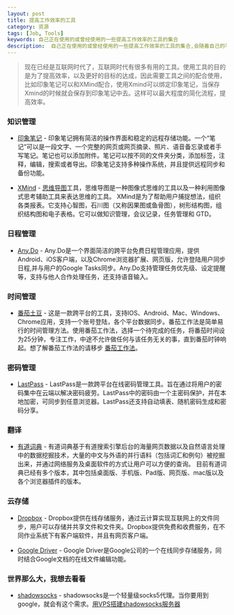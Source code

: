 ```yaml
---
layout: post
title: 提高工作效率的工具
category: 资源
tags: [Job, Tools]
keywords: 自己正在使用的或曾经使用的一些提高工作效率的工具的集合
description:  自己正在使用的或曾经使用的一些提高工作效率的工具的集合,会随着自己的不断使用不定期更新
---
```


> 现在已经是互联网时代了，互联网时代有很多有用的工具。使用工具的目的是为了提高效率，以及更好的目标的达成，因此需要工具之间的配合使用，比如印象笔记可以和XMind配合，使用Xmind可以绑定印象笔记，当保存Xmind的时候就会保存到印象笔记中去。这样可以最大程度的简化流程，提高效率。

### 知识管理

- [印象笔记](https://www.yinxiang.com/) - 印象笔记拥有简洁的操作界面和稳定的远程存储功能。一个“笔记”可以是一段文字、一个完整的网页或网页摘录、照片、语音备忘录或者手写笔记。笔记也可以添加附件。笔记可以按不同的文件夹分类，添加标签，注释，编辑，搜索或者导出。印象笔记支持多种操作系统，并且提供远程同步和备份功能。

- [XMind](http://www.xmind.net/) - [思维导图](https://zh.wikipedia.org/w/index.php?title=%E5%BF%83%E6%99%BA%E5%9B%BE&redirect=no)工具，思维导图是一种图像式思维的工具以及一种利用图像式思考辅助工具来表达思维的工具。 XMind是为了帮助用户捕捉想法，组织各类报表。它支持心智图，石川图（又称因果图或鱼骨图），树形结构图，组织结构图和电子表格。它可以做知识管理，会议记录，任务管理和 GTD。


### 日程管理

- [Any.Do](https://www.any.do/) - Any.Do是一个界面简洁的跨平台免费日程管理应用，提供Android、iOS客户端，以及Chrome浏览器扩展、网页版，允许登陆用户同步日程,并与用户的Google Tasks同步。Any.Do支持管理任务优先级、设定提醒等，支持与他人合作处理任务，还支持语音输入。

### 时间管理

- [番茄土豆](https://pomotodo.com/) - 这是一款跨平台的工具，支持IOS、Android、Mac、Windows、Chrome应用，支持一个账号登陆，各个平台数据同步。番茄工作法是简单易行的时间管理方法。使用番茄工作法，选择一个待完成的任务，将番茄时间设为25分钟，专注工作，中途不允许做任何与该任务无关的事，直到番茄时钟响起。想了解番茄工作法的请移步 [番茄工作法](https://zh.wikipedia.org/zh/%E7%95%AA%E8%8C%84%E5%B7%A5%E4%BD%9C%E6%B3%95)。

### 密码管理

- [LastPass](https://lastpass.com/zh/) - LastPass是一款跨平台在线密码管理工具。旨在通过将用户的密码集中在云端以解决密码疲劳。LastPass中的密码由一个主密码保护，并在本地加密，可同步到任意浏览器。LastPass还支持自动填表、随机密码生成和密码分享。


### 翻译

- [有道词典](http://dict.youdao.com/) - 有道词典基于有道搜索引擎后台的海量网页数据以及自然语言处理中的数据挖掘技术，大量的中文与外语的并行语料（包括词汇和例句）被挖掘出来，并通过网络服务及桌面软件的方式让用户可以方便的查询。 目前有道词典已经有多个版本，其中包括桌面版、手机版、Pad版、网页版、mac版以及各个浏览器插件的版本。

### 云存储

- [Dropbox](https://www.dropbox.com/) - Dropbox提供在线存储服务，通过云计算实现互联网上的文件同步，用户可以存储并共享文件和文件夹。Dropbox提供免费和收费服务，在不同作业系统下有客户端软件，并且有网页客户端。

- [Google Driver](https://www.google.com/drive/) - Google Driver是Google公司的一个在线同步存储服务，同时结合Google文档的在线文件编辑功能。


### 世界那么大，我想去看看

- [shadowsocks](https://shadowsocks.com/) - shadowsocks是一个轻量级socks5代理。当你要用到google，就会有这个需求。[用VPS搭建shadowsocks服务器](https://www.textarea.com/ExpectoPatronum/kexue-shangwang-yong-vps-dajian-shadowsocks-fuwuqi-265/)

